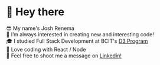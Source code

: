 <h1>👋 Hey there</h1>

😎 My name's Josh Renema
<br/>
👀 I’m always interested in creating new and interesting code!
<br/>
🎓 I studied Full Stack Development at BCIT's <a href="https://www.bcit.ca/programs/digital-design-and-development-diploma-full-time-6405dipma/"> D3 Program</a>
<br/>
🌱 Love coding with React / Node
<br/>
💬 Feel free to shoot me a message on <a href="https://www.linkedin.com/in/josh-renema/">Linkedin!</a>
